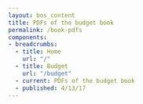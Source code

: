```yaml
---
layout: bos_content
title: PDFs of the budget book
permalink: /book-pdfs
components:
- breadcrumbs:
  - title: Home
    url: "/"
  - title: Budget
    url: "/budget"
  - current: PDFs of the budget book
  - published: 4/13/17
---
```

